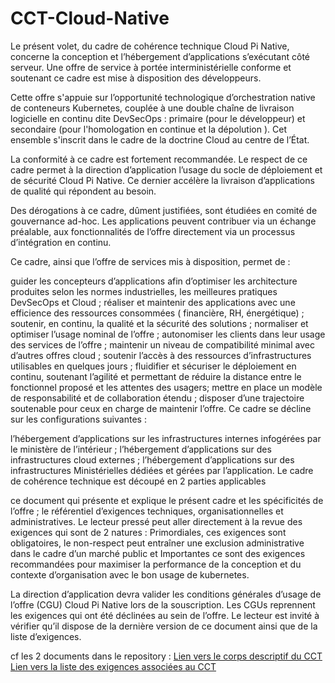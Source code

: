 # CCT-Cloud-Native

Le présent volet, du cadre de cohérence technique Cloud Pi Native, concerne la conception et l’hébergement d’applications s’exécutant côté serveur. Une offre de service à portée interministérielle conforme et soutenant ce cadre est mise à disposition des développeurs.

Cette offre s'appuie sur l’opportunité technologique d’orchestration native de conteneurs Kubernetes, couplée à une double chaîne de livraison logicielle en continu dite DevSecOps :  primaire (pour le développeur) et secondaire (pour l'homologation en continue et la dépolution ).
Cet ensemble s'inscrit dans le cadre de la doctrine Cloud au centre de l’État.

La conformité à ce cadre est fortement recommandée. Le respect de ce cadre permet à la direction d’application l’usage du socle de déploiement et de sécurité Cloud Pi Native. Ce dernier accélère la livraison d’applications de qualité qui répondent au besoin.

Des dérogations à ce cadre, dûment justifiées, sont étudiées en comité de gouvernance ad-hoc. Les applications peuvent contribuer via un échange préalable, aux fonctionnalités de l’offre directement via un processus d’intégration en continu.

Ce cadre, ainsi que l’offre de services mis à disposition, permet de :

guider les concepteurs d’applications afin d’optimiser les architecture produites selon les normes industrielles, les meilleures pratiques DevSecOps et Cloud ;
réaliser et maintenir des applications avec une efficience des ressources consommées ( financière, RH, énergétique) ;
soutenir, en continu, la qualité et la sécurité des solutions ;
normaliser et optimiser l’usage nominal de l’offre ;
autonomiser les clients dans leur usage des services de l’offre ;
maintenir un niveau de compatibilité minimal avec d’autres offres cloud ;
soutenir l’accès à des ressources d’infrastructures utilisables en quelques jours ;
fluidifier et sécuriser le déploiement en continu, soutenant l’agilité et permettant de réduire la distance entre le fonctionnel proposé et les attentes des usagers;
mettre en place un modèle de responsabilité et de collaboration étendu ;
disposer d’une trajectoire soutenable pour ceux en charge de maintenir l’offre.
Ce cadre se décline sur les configurations suivantes :

l’hébergement d’applications sur les infrastructures internes infogérées par le ministère de l’intérieur ;
l’hébergement d’applications sur des infrastructures cloud externes ;
l’hébergement d’applications sur des infrastructures Ministérielles dédiées et gérées par l’application.
Le cadre de cohérence technique est découpé en 2 parties applicables

ce document qui présente et explique le présent cadre et les spécificités de l’offre ;
le référentiel d’exigences techniques, organisationnelles et administratives.
Le lecteur pressé peut aller directement à la revue des exigences qui sont de 2 natures : Primordiales, ces exigences sont obligatoires, le non-respect peut entraîner une exclusion administrative dans le cadre d’un marché public et Importantes ce sont des exigences recommandées pour maximiser la performance de la conception et du contexte d’organisation avec le bon usage de kubernetes.

La direction d’application devra valider les conditions générales d’usage de l’offre (CGU) Cloud Pi Native lors de la souscription. Les CGUs reprennent les exigences qui ont été déclinées au sein de l’offre. Le lecteur est invité à vérifier qu’il dispose de la dernière version de ce document ainsi que de la liste d’exigences.

cf les 2 documents dans le repository :
[Lien vers le corps descriptif du CCT ](https://github.com/dnum-mi/CCT-Cloud-Native/blob/main/CCT-Cloud-Native.md)
[Lien vers la liste des exigences associées au CCT ](https://github.com/dnum-mi/CCT-Cloud-Native/blob/main/CT-Cloud-Native.md)
